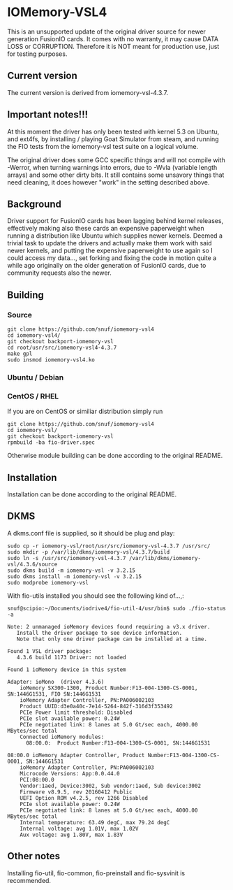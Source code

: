 # IOMemory-VSL4

This is an unsupported update of the original driver source for newer generation FusionIO cards. It comes with no warranty, it may cause DATA LOSS or CORRUPTION.
Therefore it is NOT meant for production use, just for testing purposes.

## Current version
The current version is derived from iomemory-vsl-4.3.7.

## Important notes!!!
At this moment the driver has only been tested with kernel 5.3 on Ubuntu, and ext4fs, by installing / playing Goat Simulator from steam, and running the FIO tests from the iomemory-vsl test suite on a logical volume.

The original driver does some GCC specific things and will not compile with -Werror, when turning warnings into errors, due to -Wvla (variable length arrays) and some other dirty bits. It still contains some unsavory things that need cleaning, it does however "work" in the setting described above.

## Background
Driver support for FusionIO cards has been lagging behind kernel
releases, effectively making also these cards an expensive paperweight
when running a distribution like Ubuntu which supplies newer kernels.
Deemed a trivial task to update the drivers and actually make them work
with said newer kernels, and putting the expensive paperweight to use again
so I could access my data..., set forking and fixing the code in motion
quite a while ago originally on the older generation of FusionIO cards, due
to community requests also the newer.

## Building
### Source
```
git clone https://github.com/snuf/iomemory-vsl4
cd iomemory-vsl4/
git checkout backport-iomemory-vsl
cd root/usr/src/iomemory-vsl4-4.3.7
make gpl
sudo insmod iomemory-vsl4.ko
```
### Ubuntu / Debian

### CentOS / RHEL
If you are on CentOS or similiar distribution simply run
```
git clone https://github.com/snuf/iomemory-vsl4
cd iomemory-vsl/
git checkout backport-iomemory-vsl
rpmbuild -ba fio-driver.spec
```
Otherwise module building can be done according to the original README.

## Installation
Installation can be done according to the original README.

## DKMS
A dkms.conf file is supplied, so it should be plug and play:
```
sudo cp -r iomemory-vsl/root/usr/src/iomemory-vsl-4.3.7 /usr/src/
sudo mkdir -p /var/lib/dkms/iomemory-vsl/4.3.7/build
sudo ln -s /usr/src/iomemory-vsl-4.3.7 /var/lib/dkms/iomemory-vsl/4.3.6/source
sudo dkms build -m iomemory-vsl -v 3.2.15
sudo dkms install -m iomemory-vsl -v 3.2.15
sudo modprobe iomemory-vsl
```
With fio-utils installed you should see the following kind of...,:
```
snuf@scipio:~/Documents/iodrive4/fio-util-4/usr/bin$ sudo ./fio-status -a

Note: 2 unmanaged ioMemory devices found requiring a v3.x driver.
   Install the driver package to see device information.
   Note that only one driver package can be installed at a time.

Found 1 VSL driver package:
   4.3.6 build 1173 Driver: not loaded

Found 1 ioMemory device in this system

Adapter: ioMono  (driver 4.3.6)
	ioMemory SX300-1300, Product Number:F13-004-1300-CS-0001, SN:1446G1531, FIO SN:1446G1531
	ioMemory Adapter Controller, PN:PA006002103
	Product UUID:d3e0a40c-7e14-5264-842f-316d3f353492
	PCIe Power limit threshold: Disabled
	PCIe slot available power: 0.24W
	PCIe negotiated link: 8 lanes at 5.0 Gt/sec each, 4000.00 MBytes/sec total
	Connected ioMemory modules:
	  08:00.0:	Product Number:F13-004-1300-CS-0001, SN:1446G1531

08:00.0	ioMemory Adapter Controller, Product Number:F13-004-1300-CS-0001, SN:1446G1531
	ioMemory Adapter Controller, PN:PA006002103
	Microcode Versions: App:0.0.44.0
	PCI:08:00.0
	Vendor:1aed, Device:3002, Sub vendor:1aed, Sub device:3002
	Firmware v8.9.5, rev 20160412 Public
	UEFI Option ROM v4.2.5, rev 1266 Disabled
	PCIe slot available power: 0.24W
	PCIe negotiated link: 8 lanes at 5.0 Gt/sec each, 4000.00 MBytes/sec total
	Internal temperature: 63.49 degC, max 79.24 degC
	Internal voltage: avg 1.01V, max 1.02V
	Aux voltage: avg 1.80V, max 1.83V
```

## Other notes
Installing fio-util, fio-common, fio-preinstall and fio-sysvinit is recommended.
